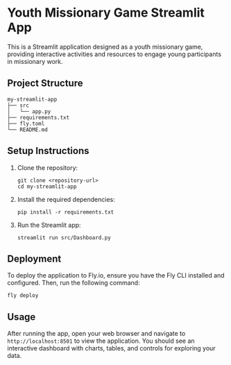 # Youth Missionary Game Streamlit App

This is a Streamlit application designed as a youth missionary game, providing interactive activities and resources to engage young participants in missionary work.

## Project Structure

```
my-streamlit-app
├── src
│   └── app.py
├── requirements.txt
├── fly.toml
└── README.md
```

## Setup Instructions

1. Clone the repository:
   ```
   git clone <repository-url>
   cd my-streamlit-app
   ```

2. Install the required dependencies:
   ```
   pip install -r requirements.txt
   ```

3. Run the Streamlit app:
   ```
   streamlit run src/Dashboard.py
   ```

## Deployment

To deploy the application to Fly.io, ensure you have the Fly CLI installed and configured. Then, run the following command:

```
fly deploy
```

## Usage

After running the app, open your web browser and navigate to `http://localhost:8501` to view the application. You should see an interactive dashboard with charts, tables, and controls for exploring your data.